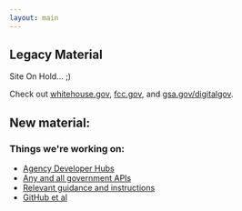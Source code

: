 ```yaml
---
layout: main
---
```


## Legacy Material

Site On Hold...  ;)

Check out [whitehouse.gov](http://www.whitehouse.gov), [fcc.gov](http://www.FCC.gov), and [gsa.gov/digitalgov](http://www.GSA.gov/digitalgov/).

## New material:

### Things we're working on:
* [Agency Developer Hubs](https://github.com/GSA/slash-developer-pages#readme)  
* [Any and all government APIs](https://github.com/GSA/slash-developer-pages/blob/master/Loose_APIs.md)   
* [Relevant guidance and instructions](https://github.com/GSA/slash-developer-pages/blob/master/API_Checklist.md)  
* [GitHub et al](gsa.github.com/federal-open-source-repos/)  
  


<script async="" defer="" src="//survey.g.doubleclick.net/async_survey?site=rgjcbp5cv3nua"></script>
